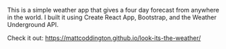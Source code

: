 This is a simple weather app that gives a four day forecast from anywhere in the world. I built it using Create React App, Bootstrap, and the Weather Underground API.

Check it out: https://mattcoddington.github.io/look-its-the-weather/
